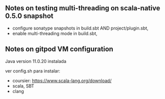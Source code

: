 ## Notes on testing multi-threading on scala-native 0.5.0 snapshot

- configure sonatype snapshots in build.sbt AND project/plugin.sbt,
- enable multi-threading mode in build.sbt,

## Notes on gitpod VM configuration

Java
version 11.0.20 instalada

ver config.sh para instalar:
- coursier: https://www.scala-lang.org/download/
- scala, SBT
- clang


